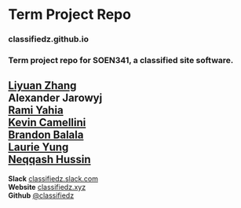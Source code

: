 # Term Project Repo 
### classifiedz.github.io   
### Term project repo for SOEN341, a classified site software.  
  
[Liyuan Zhang](https://github.com/Swallow666)  
Alexander Jarowyj  
[Rami Yahia](https://github.com/rami186)  
[Kevin	Camellini](https://github.com/kcamcam)  
[Brandon	Balala](https://github.com/BrandonBalala)  
[Laurie Yung](https://github.com/laurie-y)  
[Neqqash	Hussin](https://github.com/neqqash)  
---  
**Slack**     [classifiedz.slack.com](https://classifiedz.slack.com/)    
**Website**   [classifiedz.xyz](http://www.classfiedz.xyz)  
**Github**    [@classifiedz](https://github.com/classfiedz)  
